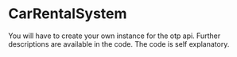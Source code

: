 # CarRentalSystem
You will have to create your own instance for the otp api.
Further descriptions are available in the code. The code is self explanatory.
